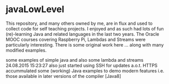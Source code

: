 # javaLowLevel 

This repository, and many others owned by me, are in flux and used to collect code for self teaching projects. I enjoyed and as such had lots of fun (re)-learning Java and related languages in the last two years. The Oracle MOOC courses covering Raspberry Pi, Lambdas and Streams were particularly interesting. There is some original work here ... along with many modified examples. 

some examples of simple java and also some lambda and streams 
  24.08.2015 15:23:27
  also just started using SSH for updates a.o.t. HTTPS
  accummulated some (working) Java examples to demo modern features
  i.e. those available in later versions of the compiler [Java8]
  
